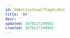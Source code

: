 ```yaml
---
id: 2m0sllcy7exql7fag3cc0vo
title: '06'
desc: ''
updated: 1678137240962
created: 1678137240962
---
```

